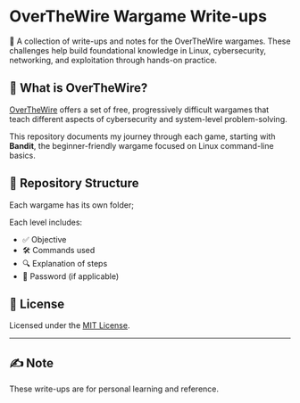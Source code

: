
# OverTheWire Wargame Write-ups

🧠 A collection of write-ups and notes for the OverTheWire wargames. These challenges help build foundational knowledge in Linux, cybersecurity, networking, and exploitation through hands-on practice.

## 🎯 What is OverTheWire?

[OverTheWire](https://overthewire.org/wargames/) offers a set of free, progressively difficult wargames that teach different aspects of cybersecurity and system-level problem-solving.

This repository documents my journey through each game, starting with **Bandit**, the beginner-friendly wargame focused on Linux command-line basics.

## 📁 Repository Structure

Each wargame has its own folder;

Each level includes:
- ✅ Objective
- 🛠️ Commands used
- 🔍 Explanation of steps
- 🔑 Password (if applicable)

## 📜 License

Licensed under the [MIT License](LICENSE).

---

## ✍️ Note

These write-ups are for personal learning and reference.
